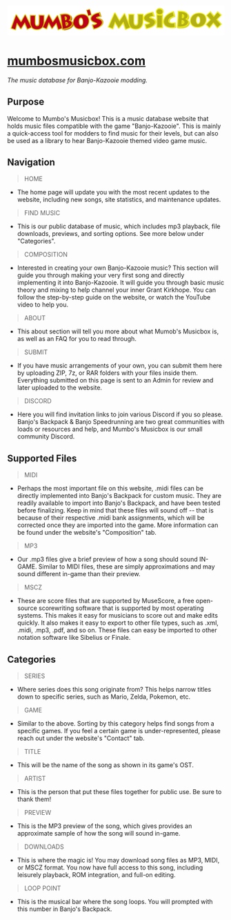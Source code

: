 ![Mumbo's Musix Box](images/mmb_banner.png)

# [mumbosmusicbox.com](http://mumbosmusicbox.com)
_The music database for Banjo-Kazooie modding._

## Purpose
Welcome to Mumbo's Musicbox! This is a music database website that holds music files compatible with the game "Banjo-Kazooie". This is mainly a quick-access tool for modders to find music for their levels, but can also be used as a library to hear Banjo-Kazooie themed video game music.

## Navigation
> HOME
* The home page will update you with the most recent updates to the website, including new songs, site statistics, and maintenance updates.

> FIND MUSIC
* This is our public database of music, which includes mp3 playback, file downloads, previews, and sorting options. See more below under "Categories".

> COMPOSITION
* Interested in creating your own Banjo-Kazooie music? This section will guide you through making your very first song and directly implementing it into Banjo-Kazooie. It will guide you through basic music theory and mixing to help channel your inner Grant Kirkhope. You can follow the step-by-step guide on the website, or watch the YouTube video to help you.

> ABOUT
* This about section will tell you more about what Mumob's Musicbox is, as well as an FAQ for you to read through.

> SUBMIT
* If you have music arrangements of your own, you can submit them here by uploading ZIP, 7z, or RAR folders with your files inside them. Everything submitted on this page is sent to an Admin for review and later uploaded to the website. 

> DISCORD
* Here you will find invitation links to join various Discord if you so please. Banjo's Backpack & Banjo Speedrunning are two great communities with loads or resources and help, and Mumbo's Musicbox is our small community Discord.

## Supported Files
> MIDI
* Perhaps the most important file on this website, .midi files can be directly implemented into Banjo's Backpack for custom music. They are readily available to import into Banjo's Backpack, and have been tested before finalizing. Keep in mind that these files will sound off -- that is because of their respective .midi bank assignments, which will be corrected once they are imported into the game. More information can be found under the website's "Composition" tab.

> MP3
* Our .mp3 files give a brief preview of how a song should sound IN-GAME. Similar to MIDI files, these are simply approximations and may sound different in-game than their preview.

> MSCZ
* These are score files that are supported by MuseScore, a free open-source scorewriting software that is supported by most operating systems. This makes it easy for musicians to score out and make edits quickly. It also makes it easy to export to other file types, such as .xml, .midi, .mp3, .pdf, and so on. These files can easy be imported to other notation software like Sibelius or Finale.

## Categories
> SERIES
* Where series does this song originate from? This helps narrow titles down to specific series, such as Mario, Zelda, Pokemon, etc.

> GAME
* Similar to the above. Sorting by this category helps find songs from a specific games. If you feel a certain game is under-represented, please reach out under  the website's "Contact" tab.

> TITLE
* This will be the name of the song as shown in its game's OST.

> ARTIST
* This is the person that put these files together for public use. Be sure to thank them!

> PREVIEW
* This is the MP3 preview of the song, which gives provides an approximate sample of how the song will sound in-game.

> DOWNLOADS
* This is where the magic is! You may download song files as MP3, MIDI, or MSCZ format. You now have full access to this song, including leisurely playback, ROM integration, and full-on editing. 

> LOOP POINT
* This is the musical bar where the song loops. You will prompted with this number in Banjo's Backpack.
